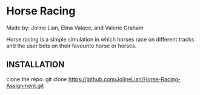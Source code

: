 # Horse Racing
Made by: Joline Lian, Elina Valaee, and Valerie Graham

Horse racing is a simple simulation in which horses race on different tracks and the user bets on their favourite horse or horses.

## INSTALLATION
clone the repo:
git clone https://github.com/JolineLian/Horse-Racing-Assignment.git

